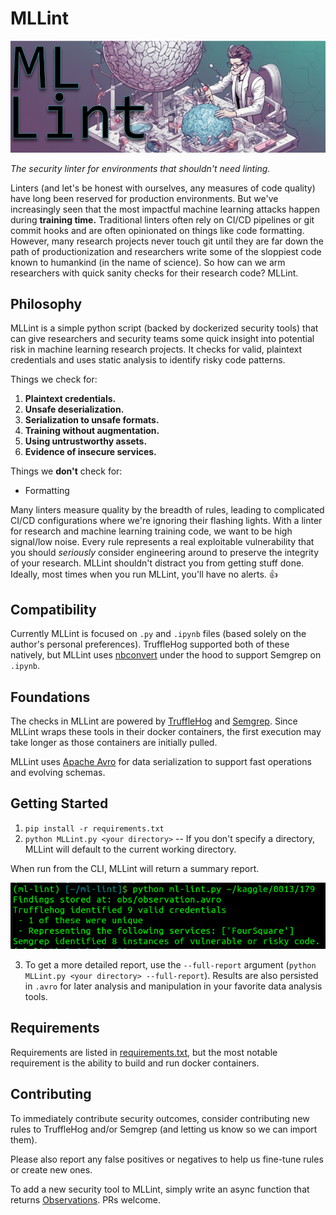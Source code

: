 # MLLint

![](banner.png)

_The security linter for environments that shouldn't need linting._

Linters (and let's be honest with ourselves, any measures of code quality) have long been reserved for production environments. But we've increasingly seen that the most impactful machine learning attacks happen during **training time.** Traditional linters often rely on CI/CD pipelines or git commit hooks and are often opinionated on things like code formatting. However, many research projects never touch git until they are far down the path of productionization and researchers write some of the sloppiest code known to humankind (in the name of science). So how can we arm researchers with quick sanity checks for their research code? MLLint.

## Philosophy

MLLint is a simple python script (backed by dockerized security tools) that can give researchers and security teams some quick insight into potential risk in machine learning research projects. It checks for valid, plaintext credentials and uses static analysis to identify risky code patterns.

Things we check for:
1) **Plaintext credentials.**
2) **Unsafe deserialization.**
3) **Serialization to unsafe formats.**
4) **Training without augmentation.**
5) **Using untrustworthy assets.**
6) **Evidence of insecure services.**

Things we **don't** check for:
- Formatting 

Many linters measure quality by the breadth of rules, leading to complicated CI/CD configurations where we're ignoring their flashing lights. With a linter for research and machine learning training code, we want to be high signal/low noise. Every rule represents a real exploitable vulnerability that you should _seriously_ consider engineering around to preserve the integrity of your research. MLLint shouldn't distract you from getting stuff done. Ideally, most times when you run MLLint, you'll have no alerts. :thumbsup:

## Compatibility

Currently MLLint is focused on `.py` and `.ipynb` files (based solely on the author's personal preferences). TruffleHog supported both of these natively, but MLLint uses [nbconvert](https://nbconvert.readthedocs.io/en/latest/) under the hood to support Semgrep on `.ipynb`.

## Foundations

The checks in MLLint are powered by [TruffleHog](https://github.com/trufflesecurity/trufflehog) and [Semgrep](https://semgrep.dev/). Since MLLint wraps these tools in their docker containers, the first execution may take longer as those containers are initially pulled.

MLLint uses [Apache Avro](https://avro.apache.org/) for data serialization to support fast operations and evolving schemas.

## Getting Started

1. `pip install -r requirements.txt`
2. `python MLLint.py <your directory>` -- If you don't specify a directory, MLLint will default to the current working directory.

When run from the CLI, MLLint will return a summary report.

![](results.png)

3. To get a more detailed report, use the `--full-report` argument (`python MLLint.py <your directory> --full-report`). Results are also persisted in `.avro` for later analysis and manipulation in your favorite data analysis tools.

## Requirements

Requirements are listed in [requirements.txt](requirements.txt), but the most notable requirement is the ability to build and run docker containers.

## Contributing

To immediately contribute security outcomes, consider contributing new rules to TruffleHog and/or Semgrep (and letting us know so we can import them).

Please also report any false positives or negatives to help us fine-tune rules or create new ones.

To add a new security tool to MLLint, simply write an async function that returns [Observations](observation.py). PRs welcome.
